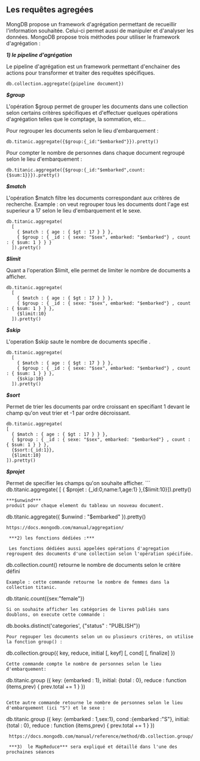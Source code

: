 ## Les requêtes agregées ##

MongDB propose un framework d'agrégation permettant de recueillir l'information souhaitée. Celui-ci permet aussi de manipuler et 
d'analyser les données. MongoDB propose trois méthodes pour utiliser le framework d'agrégation :

***1) le pipeline d'agrégation***

Le pipeline d'agrégation est un framework permettant d'enchainer des actions pour transformer et traiter des requêtes spécifiques.
```
db.collection.aggregate({pipeline document})
```
***$group***

L'opération $group permet de grouper les documents dans une collection selon certains critères spécifiques et d'effectuer quelques opérations d'agrégation telles que le comptage, la sommation, etc...

Pour regrouper les documents selon le lieu d'embarquement : 
```
db.titanic.aggregate({$group:{_id:"$embarked"}}).pretty()
```
Pour compter le nombre de personnes dans chaque document regroupé selon le lieu d'embarquement : 
```
db.titanic.aggregate({$group:{_id:"$embarked",count:{$sum:1}}}).pretty()
```
***$match***

L'opération $match filtre les documents correspondant aux critères de recherche.
Example : on veut regrouper tous les documents dont l'age est superieur a 17 selon le lieu d'embarquement et le sexe.
```
db.titanic.aggregate(
  [
    { $match : { age : { $gt : 17 } } },
    { $group : { _id : { sexe: "$sex", embarked: "$embarked"} , count : { $sum: 1 } } }
  ]).pretty()
  ```
***$limit*** 

Quant a l'operation $limit, elle permet de limiter le nombre de documents a afficher.
```
db.titanic.aggregate(
  [
    { $match : { age : { $gt : 17 } } },
    { $group : { _id : { sexe: "$sex", embarked: "$embarked"} , count : { $sum: 1 } } },
    {$limit:10}
  ]).pretty()
  ```
  
  ***$skip***
  
L'operation $skip saute le nombre de documents specifie .
```
db.titanic.aggregate(
  [
    { $match : { age : { $gt : 17 } } },
    { $group : { _id : { sexe: "$sex", embarked: "$embarked"} , count : { $sum: 1 } } },
    {$skip:10}
  ]).pretty()
  ```
  
 ***$sort***
 
  Permet de trier les documents par ordre croissant en specifiant 1 devant le champ qu'on veut trier et -1 par ordre décroissant.
  
  ```
db.titanic.aggregate(
  [
    { $match : { age : { $gt : 17 } } },
    { $group : { _id : { sexe: "$sex", embarked: "$embarked"} , count : { $sum: 1 } } },
    {$sort:{_id:1}},
    {$limit:10}
  ]).pretty()
  ```
  ***$projet***
  
  Permet de specifier les champs qu'on souhaite afficher. 
    ```
db.titanic.aggregate( [ { $projet : {_id:0,name:1,age:1} },{$limit:10}]).pretty()
  ```
***$unwind***
produit pour chaque element du tableau un nouveau document.
```
db.titanic.aggregate({ $unwind : "$embarked" }).pretty()
```
https://docs.mongodb.com/manual/aggregation/

 ***2) les fonctions dédiées :***
 
 Les fonctions dédiées aussi appelées opérations d'agregation regroupent des documents d'une collection selon l'opération spécifiée.
 ```
 db.collection.count() retourne le nombre de documents selon le critère défini
 ```
 Example : cette commande retourne le nombre de femmes dans la collection titanic.
 ```
 db.titanic.count({sex:"female"}) 
 ```
 Si on souhaite afficher les catégories de livres publiés sans doublons, on execute cette commande : 
 ```
 db.books.distinct('categories', {"status" : "PUBLISH"})
 ```
 Pour regouper les documents selon un ou plusieurs critères, on utilise la fonction group() : 
 ```
 db.collection.group({ key, reduce, initial [, keyf] [, cond] [, finalize] })
 ```
 Cette commande compte le nombre de personnes selon le lieu d'embarquement:
  ```
 db.titanic.group ({
    key: {embarked : 1},
    initial: {total : 0},
    reduce :  function (items,prev) {
                prev.total += 1
              }
})
```

Cette autre commande retourne le nombre de personnes selon le lieu d'embarquement (ici "S") et le sexe :

  ```
 db.titanic.group ({
    key: {embarked : 1,sex:1},
    cond :{embarked :"S"},
    initial: {total : 0},
    reduce :  function (items,prev) {
                prev.total += 1
              }
})
``` 
 https://docs.mongodb.com/manual/reference/method/db.collection.group/

 ***3)  le MapReduce*** sera expliqué et détaillé dans l'une des prochaines séances
 




